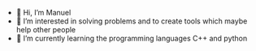 - 👋 Hi, I’m Manuel
- 👀 I’m interested in solving problems and to create tools which maybe help other people
- 🌱 I’m currently learning the programming languages C++ and python

<!---
ImagoMortis/ImagoMortis is a ✨ special ✨ repository because its `README.md` (this file) appears on your GitHub profile.
You can click the Preview link to take a look at your changes.
--->
